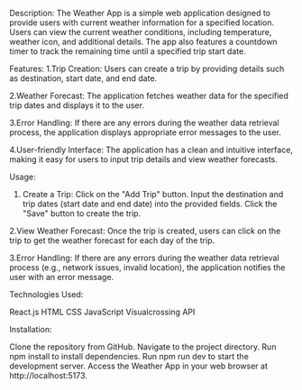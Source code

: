 Description:
The Weather App is a simple web application designed to provide users with current weather information for a specified location. Users can view the current weather conditions, including temperature, weather icon, and additional details. The app also features a countdown timer to track the remaining time until a specified trip start date.

Features:
1.Trip Creation: 
Users can create a trip by providing details such as destination, start date, and end date.

2.Weather Forecast: 
The application fetches weather data for the specified trip dates and displays it to the user.

3.Error Handling: 
If there are any errors during the weather data retrieval process, the application displays appropriate error messages to the user.

4.User-friendly Interface: 
The application has a clean and intuitive interface, making it easy for users to input trip details and view weather forecasts.


Usage:
1. Create a Trip:
Click on the "Add Trip" button.
Input the destination and trip dates (start date and end date) into the provided fields.
Click the "Save" button to create the trip.

2.View Weather Forecast:
Once the trip is created, users can click on the trip to get the weather forecast for each day of the trip.

3.Error Handling:
If there are any errors during the weather data retrieval process (e.g., network issues, invalid location), the application notifies the user with an error message.


Technologies Used:

React.js
HTML
CSS
JavaScript
Visualcrossing API

Installation:

Clone the repository from GitHub.
Navigate to the project directory.
Run npm install to install dependencies.
Run npm run dev to start the development server.
Access the Weather App in your web browser at http://localhost:5173.

